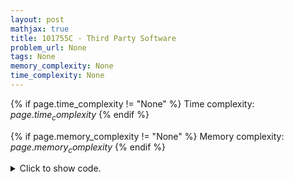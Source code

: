 ```yaml
---
layout: post
mathjax: true
title: 101755C - Third Party Software
problem_url: None
tags: None
memory_complexity: None
time_complexity: None
---
```




{% if page.time_complexity != "None" %}
Time complexity: ${{ page.time_complexity }}$
{% endif %}

{% if page.memory_complexity != "None" %}
Memory complexity: ${{ page.memory_complexity }}$
{% endif %}

<details>
<summary>
<p style="display:inline">Click to show code.</p>
</summary>
```cpp
{% raw %}
using namespace std;
using vi = vector<int>;
using iii = array<int, 3>;
int main(void)
{
    int n, last_close = 0, cnt = 0;
    vi s, e, ans;
    vector<iii> events;
    cin >> n;
    s.resize(n);
    e.resize(n);
    for (int i = 0; i < n; ++i)
    {
        cin >> s[i] >> e[i];
        events.push_back({s[i], -1, i});
        events.push_back({e[i], +1, i});
    }
    sort(events.begin(), events.end());
    for (auto [t, sign, i] : events)
    {
        if (sign == -1)
            ++cnt;
        else if (sign == +1 and s[i] > last_close)
        {
            ans.push_back(t);
            last_close = t;
            cnt = 0;
        }
    }
    cout << ans.size() << endl;
    for (auto x : ans)
        cout << x << " ";
    cout << endl;
    return 0;
}

{% endraw %}
```
</details>

